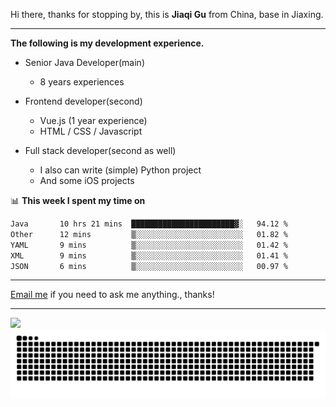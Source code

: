 Hi there, thanks for stopping by, this is **Jiaqi Gu** from China, base in Jiaxing.

---

**The following is my development experience.**

- Senior Java Developer(main)
  - 8 years experiences

- Frontend developer(second)
  - Vue.js (1 year experience)
  - HTML / CSS / Javascript
  
- Full stack developer(second as well)
  - I also can write (simple) Python project
  - And some iOS projects

📊 **This week I spent my time on**
<!--START_SECTION:waka-->

```txt
Java       10 hrs 21 mins  ███████████████████████▓░   94.12 %
Other      12 mins         ▒░░░░░░░░░░░░░░░░░░░░░░░░   01.82 %
YAML       9 mins          ▒░░░░░░░░░░░░░░░░░░░░░░░░   01.42 %
XML        9 mins          ▒░░░░░░░░░░░░░░░░░░░░░░░░   01.41 %
JSON       6 mins          ▒░░░░░░░░░░░░░░░░░░░░░░░░   00.97 %
```

<!--END_SECTION:waka-->

---

[Email me](mailto:htk2klwgr@mozmail.com?subject=Hiring_from_GitHub) if you need to ask me anything., thanks!

---

![]( https://visitor-badge.glitch.me/badge?page_id=githubgujiaqi)
![]( https://github.com/droid-Q/droid-Q/raw/output/github-contribution-grid-snake.svg#gh-dark-mode-only)
